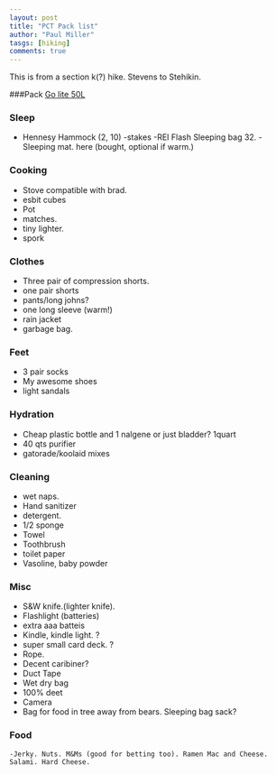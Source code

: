 ```yaml
--- 
layout: post
title: "PCT Pack list"
author: "Paul Miller"
tasgs: [hiking]
comments: true
---
```

This is from a section k(?) hike. Stevens to Stehikin.

###Pack 
[Go lite 50L](http://www.golite.com/Jam-50L-Pack-Unisex-P46812.aspx)

### Sleep
- Hennesy Hammock (2, 10) 
 -stakes
 -REI Flash Sleeping bag 32. 
 -Sleeping mat. here (bought, optional if warm.) 
### Cooking 
-  Stove compatible with brad. 
-  esbit cubes
-  Pot 
-  matches. 
-  tiny lighter.
-  spork
### Clothes
-  Three pair of compression shorts. 
-  one pair  shorts
-  pants/long johns?
-  one long sleeve (warm!) 
-  rain jacket 
-  garbage bag.
### Feet
-  3 pair socks
-  My awesome shoes
-  light sandals
### Hydration
- Cheap plastic bottle and 1 nalgene or just bladder? 1quart
- 40 qts purifier
- gatorade/koolaid mixes
### Cleaning
- wet naps. 
- Hand sanitizer
- detergent. 
- 1/2 sponge
- Towel 
- Toothbrush 
- toilet paper
- Vasoline, baby powder 
### Misc
- S&W knife.(lighter knife). 
- Flashlight (batteries) 
- extra aaa batteis
-  Kindle, kindle light. ?
-  super small card deck. ?
-  Rope. 
-  Decent caribiner?
-  Duct Tape
-  Wet dry bag
-  100% deet
-  Camera
- Bag for food in tree away from bears. Sleeping bag sack? 
### Food
    -Jerky. Nuts. M&Ms (good for betting too). Ramen Mac and Cheese. Salami. Hard Cheese. 